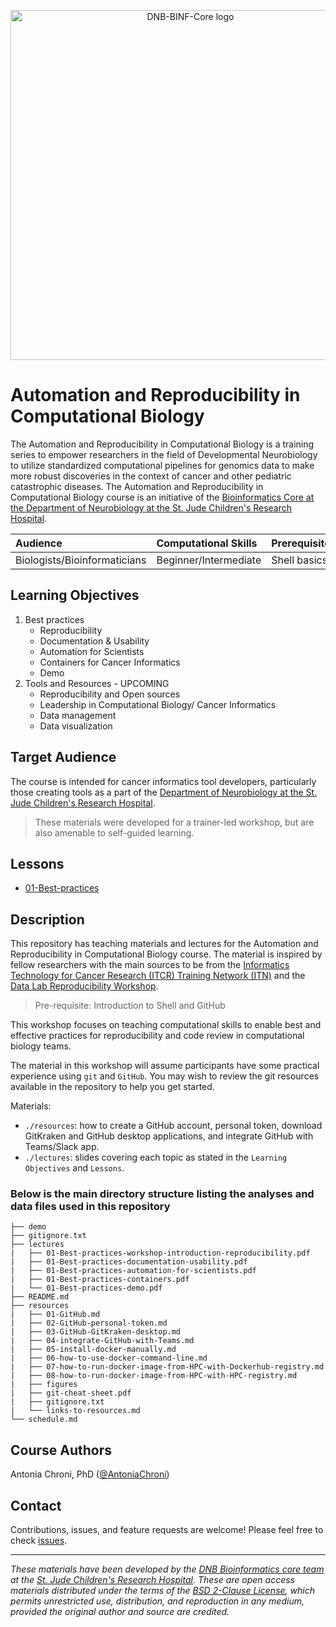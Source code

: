 <p align="center">
  <img src="img/DNB-BINF-Core-logo.png" alt="DNB-BINF-Core logo" width="560px" />
</p>

# Automation and Reproducibility in Computational Biology

The Automation and Reproducibility in Computational Biology is a training series to empower researchers in the field of Developmental Neurobiology to utilize standardized computational pipelines for genomics data to make more robust discoveries in the context of cancer and other pediatric catastrophic diseases. The Automation and Reproducibility in Computational Biology course is an initiative of the [Bioinformatics Core at the Department of Neurobiology at the St. Jude Children's Research Hospital](https://www.stjude.org/research/departments/developmental-neurobiology/shared-resources/bioinformatic-core.html).


| Audience | Computational Skills | Prerequisites | Duration |
:----------|:----------|:----------|:----------|
| Biologists/Bioinformaticians | Beginner/Intermediate | Shell basics | schedule.md|


## Learning Objectives

1. Best practices
   - Reproducibility
   - Documentation & Usability
   - Automation for Scientists
   - Containers for Cancer Informatics
   - Demo
2. Tools and Resources - UPCOMING
   - Reproducibility and Open sources
   - Leadership in Computational Biology/ Cancer Informatics
   - Data management
   - Data visualization

## Target Audience
The course is intended for cancer informatics tool developers, particularly those creating tools as a part of the [Department of Neurobiology at the St. Jude Children's Research Hospital](https://www.stjude.org/research/departments/developmental-neurobiology.html).

> These materials were developed for a trainer-led workshop, but are also amenable to self-guided learning.

## Lessons
* [01-Best-practices](https://github.com/stjudeDNBBinfCore/Trainings/tree/main/courses/Automation-Reproducibility-compbio/lectures/)


## Description

This repository has teaching materials and lectures for the Automation and Reproducibility in Computational Biology course. 
The material is inspired by fellow researchers with the main sources to be from the [Informatics Technology for Cancer Research (ITCR) Training Network (ITN)](https://www.itcrtraining.org/) and the [Data Lab Reproducibility Workshop](https://alexslemonade.github.io/reproducible-research/workshop-schedule.html).


> Pre-requisite: Introduction to Shell and GitHub

This workshop focuses on teaching computational skills to enable best and effective practices for reproducibility and code review in computational biology teams.

The material in this workshop will assume participants have some practical experience using `git` and `GitHub`. You may wish to review the git resources available in the repository to help you get started. 

Materials:
* `./resources`: how to create a GitHub account, personal token, download GitKraken and GitHub desktop applications, and integrate GitHub with Teams/Slack app.
* `./lectures`: slides covering each topic as stated in the `Learning Objectives` and `Lessons`.


### Below is the main directory structure listing the analyses and data files used in this repository

```
├── demo
├── gitignore.txt
├── lectures
|   ├── 01-Best-practices-workshop-introduction-reproducibility.pdf
|   ├── 01-Best-practices-documentation-usability.pdf
|   ├── 01-Best-practices-automation-for-scientists.pdf
|   ├── 01-Best-practices-containers.pdf
|   └── 01-Best-practices-demo.pdf
├── README.md
├── resources
|   ├── 01-GitHub.md
|   ├── 02-GitHub-personal-token.md
|   ├── 03-GitHub-GitKraken-desktop.md
|   ├── 04-integrate-GitHub-with-Teams.md
|   ├── 05-install-docker-manually.md
|   ├── 06-how-to-use-docker-command-line.md
|   ├── 07-how-to-run-docker-image-from-HPC-with-Dockerhub-registry.md
|   ├── 08-how-to-run-docker-image-from-HPC-with-HPC-registry.md
|   ├── figures
|   ├── git-cheat-sheet.pdf
|   ├── gitignore.txt
|   └── links-to-resources.md
└── schedule.md
```

## Course Authors

Antonia Chroni, PhD ([@AntoniaChroni](https://github.com/AntoniaChroni))


## Contact

Contributions, issues, and feature requests are welcome! Please feel free to check [issues](https://github.com/stjudeDNBBinfCore/Trainings/issues).

---

*These materials have been developed by the [DNB Bioinformatics core team](https://www.stjude.org/research/departments/developmental-neurobiology/shared-resources/bioinformatic-core.html) at the [St. Jude Children's Research Hospital](https://www.stjude.org/). These are open access materials distributed under the terms of the [BSD 2-Clause License](https://opensource.org/license/bsd-2-clause), which permits unrestricted use, distribution, and reproduction in any medium, provided the original author and source are credited.*

